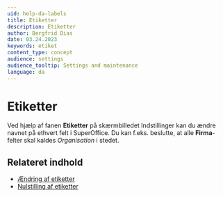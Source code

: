 ```yaml
---
uid: help-da-labels
title: Etiketter
description: Etiketter
author: Bergfrid Dias
date: 03.24.2023
keywords: etiket
content_type: concept
audience: settings
audience_tooltip: Settings and maintenance
language: da
---
```


# Etiketter

Ved hjælp af fanen **Etiketter** på skærmbilledet Indstillinger kan du ændre navnet på ethvert felt i SuperOffice. Du kan f.eks. beslutte, at alle **Firma**-felter skal kaldes *Organisation* i stedet.

## Relateret indhold

* [Ændring af etiketter][1]
* [Nulstilling af etiketter][2]

<!-- Referenced links -->
[1]: change.md
[2]: reset.md

<!-- Referenced images -->

